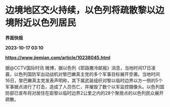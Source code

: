 # 边境地区交火持续，以色列将疏散黎以边境附近以色列居民
**界面快报**

**2023-10-17 03:10**

**https://www.jiemian.com/article/10238045.html**

据@CCTV国际时讯 微博，据以色列《耶路撒冷邮报》消息，当地时间17日凌晨，以色列国防军出动战机对黎巴嫩真主党的多个军事目标展开空袭。当地时间16日，黎巴嫩真主党发表声明称，其下属武装组织对黎以临时边界以方一侧的5个军事据点进行了打击，造成了人员伤亡，并摧毁了数个以军监控摄像头。以色列国防部已宣布将对居住在距黎以临时边界2公里之内的28个聚居点的以色列民众展开疏散。